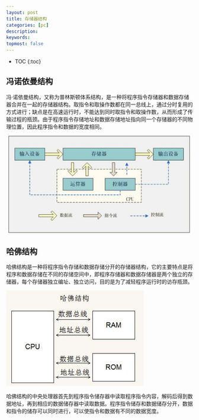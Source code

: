 ```yaml
---
layout: post
title: 存储器结构
categories: [pc]
description: 
keywords: 
topmost: false
---
```


* TOC
{:toc}

## 冯诺依曼结构

冯·诺依曼结构，又称为普林斯顿体系结构，是一种将程序指令存储器和数据存储器合并在一起的存储器结构。取指令和取操作数都在同一总线上，通过分时复用的方式进行；缺点是在高速运行时，不能达到同时取指令和取操作数，从而形成了传输过程的瓶颈。由于程序指令存储地址和数据存储地址指向同一个存储器的不同物理位置，因此程序指令和数据的宽度相同。

![img](/images/cpu/Princeton.jpg)

## 哈佛结构

哈佛结构是一种将程序指令存储和数据存储分开的存储器结构，它的主要特点是将程序和数据存储在不同的存储空间中，即程序存储器和数据存储器是两个独立的存储器，每个存储器独立编址、独立访问，目的是为了减轻程序运行时的访存瓶颈。

![img](/images/cpu/Harvard.jpg)

哈佛结构的中央处理器首先到程序指令储存器中读取程序指令内容，解码后得到数据地址，再到相应的数据储存器中读取数据。程序指令储存和数据储存分开，数据和指令的储存可以同时进行，可以使指令和数据有不同的数据宽度。
